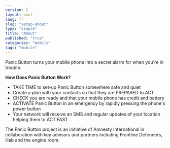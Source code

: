 ```yaml
---
version: 2
layout: post
lang: fr
slug: "setup-about"
type: "simple"
title: "About"
published: "true"
categories: "mobile"
tags: "mobile"
---
```


Panic Button turns your mobile phone into a secret alarm for when you're in trouble.

**How Does Panic Button Work?**

  * TAKE TIME to set-up Panic Button somewhere safe and quiet
  * Create a plan with your contacts so that they are PREPARED to ACT
  * CHECK you are ready and that your mobile phone has credit and battery
  * ACTIVATE Panic Button in an emergency by rapidly pressing the phone's power button
  * Your network will receive an SMS and regular updates of your location helping them to ACT FAST

The Panic Button project is an initiative of Amnesty International in collaboration with key advisors and partners including Frontline Defenders, iilab and the engine room.